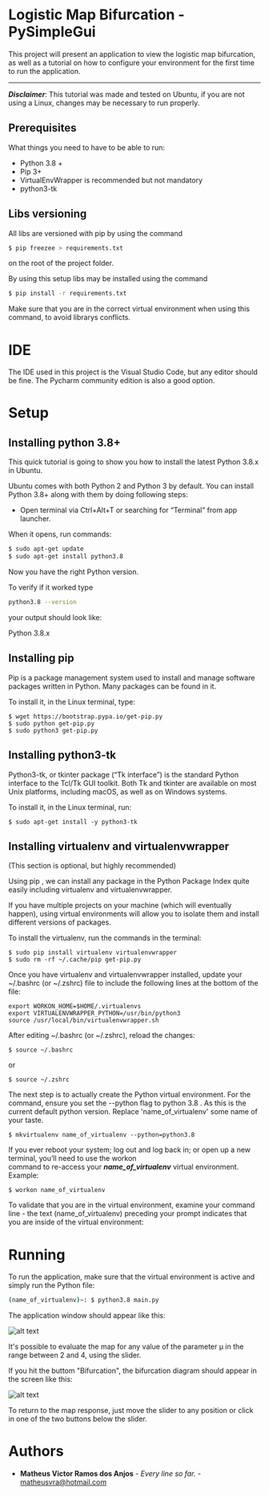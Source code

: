 # Logistic Map Bifurcation - PySimpleGui


This project will present an application to view the logistic map bifurcation, as well as a tutorial on how to configure your environment for the first time to run the application.

----

***Disclaimer***: This tutorial was made and tested on Ubuntu, if 
you are not using a Linux, changes may be necessary to run properly.
 

## Prerequisites

What things you need to have to be able to run:

* Python 3.8 +
* Pip 3+
* VirtualEnvWrapper is recommended but not mandatory
* python3-tk

## Libs versioning

All libs are versioned with pip by using the command 

```bash
$ pip freezee > requirements.txt
```

on the root of the project folder.


By using this setup libs may be installed using the command


```bash
$ pip install -r requirements.txt
```

Make sure that you are in the correct virtual environment when using
this command, to avoid librarys conflicts.

# IDE


The IDE used in this project is the Visual Studio Code, but any editor should be fine. The Pycharm community edition is also a good option. 

# Setup 

## Installing python 3.8+

This quick tutorial is going to show you how to install the latest
Python 3.8.x in Ubuntu.

Ubuntu comes with both Python 2 and Python 3 by default.
You can install Python 3.8+ along with them by doing following steps:

* Open terminal via Ctrl+Alt+T or searching for “Terminal” from 
app launcher. 

When it opens, run commands:

```bash
$ sudo apt-get update
$ sudo apt-get install python3.8
```

Now you have the right Python version.

To verify if it worked type
```bash
python3.8 --version
```
your output should look like:

Python 3.8.x

## Installing pip

Pip is a package management system used to install and 
manage software packages written in Python. 
Many packages can be found in it.

To install it, in the Linux terminal, type:

```shell
$ wget https://bootstrap.pypa.io/get-pip.py
$ sudo python get-pip.py
$ sudo python3 get-pip.py
```

## Installing python3-tk

Python3-tk, or tkinter package (“Tk interface”) is the standard Python interface to the Tcl/Tk GUI toolkit. Both Tk and tkinter are available on most Unix platforms, including macOS, as well as on Windows systems.

To install it, in the Linux terminal, run:

```shell
$ sudo apt-get install -y python3-tk
```

## Installing virtualenv and virtualenvwrapper

(This section is optional, but highly recommended)

Using pip , we can install any package in the Python Package Index
quite easily including virtualenv and virtualenvwrapper. 

If you have multiple projects on your machine (which will eventually 
happen), using virtual environments will allow you to isolate 
them and install different versions of packages. 

To install the virtualenv, run the commands in the terminal:

```shell
$ sudo pip install virtualenv virtualenvwrapper
$ sudo rm -rf ~/.cache/pip get-pip.py
```

Once you have virtualenv and virtualenvwrapper installed,
update your ~/.bashrc (or ~/.zshrc) file to include the following 
lines at the bottom of the file:


```
export WORKON_HOME=$HOME/.virtualenvs
export VIRTUALENVWRAPPER_PYTHON=/usr/bin/python3
source /usr/local/bin/virtualenvwrapper.sh
```

After editing ~/.bashrc (or ~/.zshrc), reload the changes:

```shell
$ source ~/.bashrc
```

or 

```shell
$ source ~/.zshrc
```
 
The next step is to actually create the Python virtual
environment. For the command, ensure you set the --python 
flag to python 3.8 . As this is the current default python version. Replace 'name_of_virtualenv' some name of your taste.


```
$ mkvirtualenv name_of_virtualenv --python=python3.8
```

If you ever reboot your system; log out and log back in; 
or open up a new terminal, you’ll need to use the workon  
command to re-access your ***name_of_virtualenv*** virtual environment. 
Example:

```
$ workon name_of_virtualenv
```

To validate that you are in the virtual environment, 
examine your command line - the text (name_of_virtualenv) 
preceding your prompt indicates that you are inside of  the 
virtual environment:


# Running

To run the application, make sure that the virtual environment is active and simply run the Python file:

```bash
(name_of_virtualenv)~: $ python3.8 main.py
``` 
The application window should appear like this:


![alt text](https://imgur.com/1Ytl12l.jpg "Logistic Map")

It's possible to evaluate the map for any value of the parameter µ in the range between 2 and 4, using the slider.

If you hit the buttom "Bifurcation", the bifurcation diagram should appear in the screen like this:

![alt text](https://imgur.com/iCeeCMF.jpg "Bifurcation Logistic Map")

To return to the map response, just move the slider to any position or click in one of the two buttons below the slider.

# Authors

* **Matheus Victor Ramos dos Anjos** - *Every line so far.* - [matheusvra@hotmail.com](mailto:matheusvra@hotmail.com)

